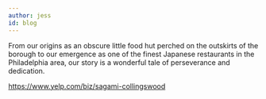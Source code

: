 ```yaml
---
author: jess
id: blog
---
```

From our origins as an obscure little food hut perched on the outskirts of the borough to our emergence as one of the finest Japanese restaurants in the Philadelphia area, our story is a wonderful tale of perseverance and dedication.

<https://www.yelp.com/biz/sagami-collingswood>